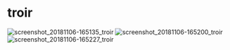 # troir

![screenshot_20181106-165135_troir](https://user-images.githubusercontent.com/1485786/48072303-e4aaec00-e1e4-11e8-8219-2226c573d855.jpg)
![screenshot_20181106-165200_troir](https://user-images.githubusercontent.com/1485786/48072305-e4aaec00-e1e4-11e8-8bfe-4c3dcb32c7b0.jpg)
![screenshot_20181106-165227_troir](https://user-images.githubusercontent.com/1485786/48072307-e5438280-e1e4-11e8-9b58-f2cfb0219c4d.jpg)
